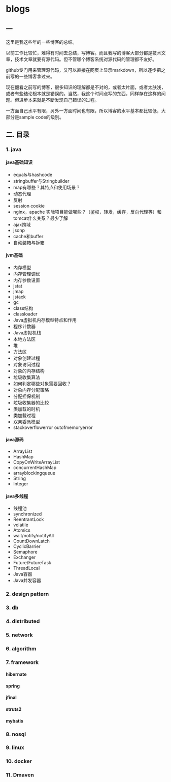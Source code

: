 # blogs


## 一

这里是我这些年的一些博客的总结。

以前工作比较忙，难得有时间去总结，写博客。而且我写的博客大部分都是技术文章，技术文章就要有源代码。但不管哪个博客系统对源代码的管理都不友好。

github专门用来管理源代码，又可以直接在网页上显示markdown，所以逐步把之前写的一些博客拿过来。

现在翻看之前写的博客，很多知识的理解都是不对的，或者太片面，或者太肤浅，或者有些结论根本就是错误的。当然，我这个时间点写的东西，同样存在这样的问题。但进步本来就是不断发现自己错误的过程。

一方面自己水平有限，另外一方面时间也有限，所以博客的水平基本都比较低，大部分是sample code的级别。

## 二. 目录


### 1. java

#### java基础知识
  - equals与hashcode
  - stringbuffer与Stringbuilder
  - map有哪些？其特点和使用场景？
  - 动态代理
  - 反射
  - session  cookie
  - nginx，apache 实际项目能做哪些？（鉴权，转发，缓存，反向代理等）和tomcat什么关系？最少了解
  - ajax跨域
  - jsonp
  - cache和buffer
  - 自动装箱与拆箱

#### jvm基础
  - 内存模型
  - 内存管理调优
  - 内存参数设置
  - jstat
  - jmap
  - jstack
  - gc
  - class结构
  - classloader
  - Java虚拟机内存模型特点和作用
  - 程序计数器
  - Java虚拟机栈
  - 本地方法区
  - 堆
  - 方法区
  - 对象创建过程
  - 对象访问过程
  - 对象的内存结构
  - 垃圾收集算法
  - 如何判定哪些对象需要回收？
  - 对象内存分配策略
  - 分配担保机制
  - 垃圾收集器的比较
  - 类加载的时机
  - 类加载过程
  - 双亲委派模型
  - stackoverflowerror outofmemoryerror
#### java源码
  - ArrayList
  - HashMap
  - CopyOnWriteArrayList
  - concurrentHashMap
  - arrayblockingqueue
  - String
  - Integer
#### java多线程
  - 线程池
  - synchronized
  - ReentrantLock
  - volatile
  - Atomics
  - wait/notify/notifyAll
  - CountDownLatch
  - CyclicBarrier
  - Semaphore
  - Exchanger
  - Future/FutureTask
  - ThreadLocal
  - Java容器
  - Java并发容器

### 2. design pattern

### 3. db

### 4. distributed

### 5. network

### 6. algorithm

### 7. framework

#### hibernate

#### spring

#### jfinal

#### struts2

#### mybatis

### 8. nosql

### 9. linux

### 10. docker

### 11. Dmaven
